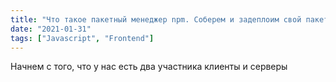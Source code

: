 ```yaml
---
title: "Что такое пакетный менеджер npm. Соберем и задеплоим свой пакет"
date: "2021-01-31"
tags: ["Javascript", "Frontend"]
---
```


Начнем с того, что у нас есть два участника клиенты и серверы
